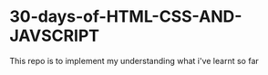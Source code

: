 # 30-days-of-HTML-CSS-AND-JAVSCRIPT
This repo is to implement my understanding what i've learnt so far
